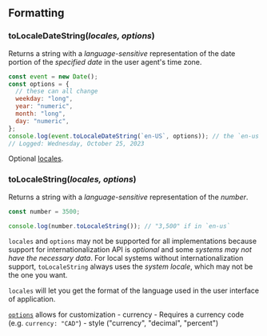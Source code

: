 ## Formatting

### toLocaleDateString(_locales, options_)

Returns a string with a _language-sensitive_ representation of the date portion of the _specified date_ in the user agent's time zone.

```js
const event = new Date();
const options = {
  // these can all change
  weekday: "long",
  year: "numeric",
  month: "long",
  day: "numeric",
};
console.log(event.toLocaleDateString(`en-US`, options)); // the `en-us` can vary
// Logged: Wednesday, October 25, 2023
```

Optional [locales](https://www.w3schools.com/jsref/jsref_tolocalestring_number.asp#:~:text=Description-,locales,-Try%20it).

### toLocaleString(_locales, options_)

Returns a string with a _language-sensitive_ representation of the _number_.

```jsx
const number = 3500;

console.log(number.toLocaleString()); // "3,500" if in `en-us`
```

`locales` and `options` may not be supported for all implementations because support for internationalization API is _optional_ and some _systems may not have the necessary data_. For local systems without internationalization support, `toLocaleString` always uses the _system locale_, which may not be the one you want.

`locales` will let you get the format of the language used in the user interface of application.

[`options`](https://developer.mozilla.org/en-US/docs/Web/JavaScript/Reference/Global_Objects/Number/toLocaleString#using_options) allows for customization - currency - Requires a currency code (e.g. `currency: "CAD"`) - style ("currency", "decimal", "percent")
